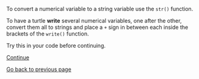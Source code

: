 To convert a numerical variable to a string variable use the ```str()``` function.

To have a turtle **write** several numerical variables, one after the other, convert them all to strings and place a ```+``` sign in between each inside the brackets of the ```write()``` function.

Try this in your code before continuing.

[Continue](README3.md)

[Go back to previous page](README.md)


